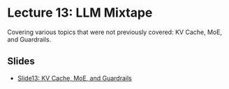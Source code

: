 # Lecture 13: LLM Mixtape

Covering various topics that were not previously covered: KV Cache, MoE, and Guardrails.

## Slides

* [Slide13: KV Cache, MoE, and Guardrails](L13_LLM_Mixtape.pdf)
